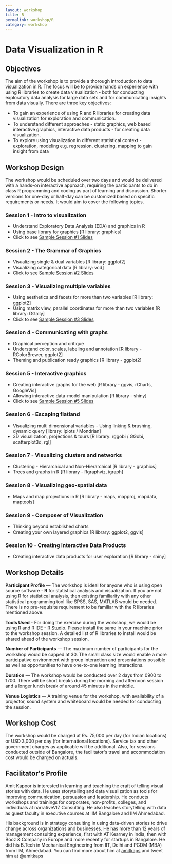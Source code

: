 ```yaml
---
layout: workshop
title: R
permalink: workshop/R
category: workshop
---
```


# Data Visualization in R

## Objectives

The aim of the workshop is to provide a thorough introduction to data visualization in R. The focus will be to provide hands on experience with using R libraries to create data visualization - both for conducting exploratory data analysis for large data sets and for communicating insights from data visually. There are three key objectives:

* To gain an experience of using R and R libraries for creating data visualization for exploration and communication.
* To understand different approaches - static graphics, web based interactive graphics, interactive data products - for creating data visualization.
* To explore using visualization in different statistical context - exploration, modeling e.g. regression, clustering, mapping to gain insight from data

## Workshop Design

The workshop would be scheduled over two days and would be delivered with a hands-on interactive approach, requiring the participants to do in class R programming and coding as part of learning and discussion. Shorter versions for one-day or half-day can be customized based on specific requirements or needs. It would aim to cover the following topics.

### Session 1 - Intro to visualization
- Understand Exploratory Data Analysis (EDA) and graphics in R
- Using base library for graphics [R library: graphics]
- Click to see [Sample Session #1 Slides](../../playbook/R.html)

### Session 2 - The Grammar of Graphics
- Visualizing single & dual variables [R library: ggplot2]
- Visualizing categorical data [R library: vcd]
- Click to see [Sample Session #2 Slides](../../playbook/ggplot2.html)

### Session 3 - Visualizing multiple variables
- Using aesthetics and facets for more than two variables [R library: ggplot2]
- Using matrix view, parallel coordinates for more than two variables [R library: GGally]
- Click to see [Sample Session #3 Slides](../../playbook/multi_variable_visualization.html)

### Session 4 - Communicating with graphs
- Graphical perception and critique
- Understand color, scales, labeling and annotation [R library - RColorBrewer, ggplot2]
- Theming and publication ready graphics [R library - ggplot2]

### Session 5 - Interactive graphics
- Creating interactive graphs for the web [R library - ggvis, rCharts, GoogleVis]
- Allowing interactive data-model manipulation [R library - shiny]
- Click to see [Sample Session #5 Slides](../../playbook/interactiveR.html)

### Session 6 - Escaping flatland
- Visualizing multi dimensional variables - Using linking & brushing, dynamic query [library: iplots / Mondrian]
- 3D visualization, projections & tours  [R library: rggobi / GGobi, scatterplot3d, rgl]

### Session 7 - Visualizing clusters and networks
- Clustering - Hierarchical and Non-Hierarchical [R library - graphics]
- Trees and graphs in R [R library - Rgraphviz, igraph]

### Session 8 - Visualizing geo-spatial data
- Maps and map projections in R [R library - maps, mapproj, mapdata, maptools]

### Session 9 - Composer of Visualization
- Thinking beyond established charts
- Creating your own layered graphics [R library: ggplot2, ggvis]

### Session 10 - Creating Interactive Data Products
- Creating interactive data products for user exploration [R library - shiny]


## Workshop Details
**Participant Profile** — The workshop is ideal for anyone who is using open source software - **R** for statistical analysis and visualization. If you are not using R for statistical analysis, then existing familiarity with any other statistical programming tool like SPSS, SAS, MATLAB would be needed. There is no pre-requisite requirement to be familiar with the R libraries mentioned above.

**Tools Used** - For doing the exercise during the workshop, we would be using [R](http://www.r-project.org/) and R IDE - [R Studio](http://www.rstudio.com/). Please install the same in your machine prior to the workshop session. A detailed list of R libraries to install would be shared ahead of the workshop session.

**Number of Participants** —  The maximum number of participants for the workshop would be capped at 30. The small class size would enable a more participative environment with group interaction and presentations possible as well as opportunities to have one-to-one learning interactions.

**Duration** — The workshop would be conducted over 2 days from 0900 to 1700. There will be short breaks during the morning and afternoon session and a longer lunch break of around 45 minutes in the middle.

**Venue Logistics** — A training venue for the workshop, with availability of a projector, sound system and whiteboard would be needed for conducting the session.

## Workshop Cost

The workshop would be charged at Rs. 75,000 per day (for Indian locations) or USD 3,000 per day (for International locations). Service tax and other government charges as applicable will be additional. Also, for sessions conducted outside of Bangalore, the facilitator's travel and accommodation cost would be charged on actuals.


## Facilitator's Profile
Amit Kapoor is interested in learning and teaching the craft of telling visual stories with data. He uses storytelling and data visualization as tools for improving communication, persuasion and leadership. He conducts workshops and trainings for corporates, non-profits, colleges, and individuals at narrativeVIZ Consulting. He also teaches storytelling with data as guest faculty in executive courses at IIM Bangalore and IIM Ahmedabad.

His background is in strategy consulting in using data-driven stories to drive change across organizations and businesses. He has more than 12 years of management consulting experience, first with AT Kearney in India, then with Booz & Company in Europe and more recently for startups in Bangalore. He did his B.Tech in Mechanical Engineering from IIT, Delhi and PGDM (MBA) from IIM, Ahmedabad. You can find more about him at [amitkaps](http://amitkaps.com) and tweet him at @amitkaps
